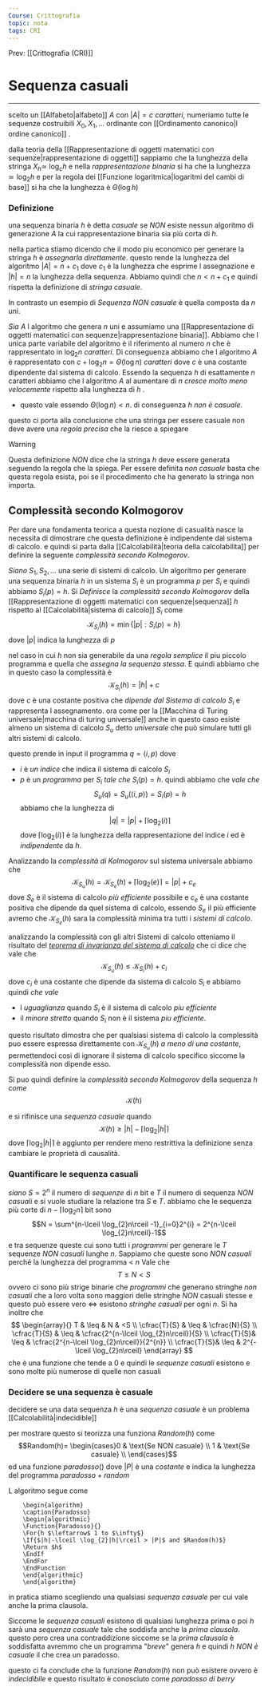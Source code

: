 ```yaml
---
Course: Crittografia
topic: nota
tags: CRI
---
```


Prev: [[Crittografia (CRI)]]

# Sequenza casuali
---
scelto un [[Alfabeto|alfabeto]] $A$ con $|A|=c$ _caratteri_, numeriamo tutte le sequenze costruibili $X_{0},X_{1},\dots$  ordinante con [[Ordinamento canonico|l ordine canonico]] .

dalla teoria della [[Rappresentazione di oggetti matematici con sequenze|rappresentazione di oggetti]] sappiamo che la lunghezza della stringa $X_{h} \simeq$  $\log_{c}h$ e nella _rappresentazione binaria_ si ha che la lunghezza $\simeq \log_{2}h$ e per la regola dei [[Funzione logaritmica|logaritmi del cambi di base]] si ha che la lunghezza è $\Theta(\log h)$

### Definizione
una sequenza binaria $h$ è detta _casuale_ se _NON_ esiste nessun algoritmo di generazione $A$ la cui rappresentazione binaria sia più corta di $h$.

nella partica stiamo dicendo che il modo piu economico per generare la stringa $h$ è _assegnarla direttamente_. questo rende la lunghezza del algoritmo $|A|=n+ c_{1}$ dove $c_{1}$ è la lunghezza che esprime l assegnazione e $|h|=n$ la lunghezza della sequenza. Abbiamo quindi che $n<n+c_{1}$ e quindi rispetta la  definizione di _stringa casuale_.

In contrasto un esempio di _Sequenza NON casuale_ è quella composta da $n$ uni.

_Sia_ $A$ l algoritmo che genera $n$ uni e assumiamo una [[Rappresentazione di oggetti matematici con sequenze|rappresentazione binaria]]. 
Abbiamo che l unica parte variabile del algoritmo è il riferimento al numero $n$  che è rappresentato in $\log_{2}n$ _caratteri_. Di conseguenza abbiamo che l algoritmo $A$ è rappresentato con $c+\log_{2} n=\Theta(\log n)$ _caratteri_ dove $c$ è una costante dipendente dal sistema di calcolo.
Essendo la sequenza $h$ di esattamente $n$ caratteri abbiamo che l algoritmo $A$ al aumentare di $n$ _cresce molto meno velocemente_ rispetto alla lunghezza di $h$ .
- questo vale essendo $\Theta(\log n) < n$. 
di conseguenza $h$ _non è casuale_.


questo ci porta alla conclusione che una stringa per essere casuale non deve avere una _regola precisa_ che la riesce a spiegare

> [!warning]
> Questa definizione _NON_ dice che la stringa  $h$ deve essere generata seguendo la regola che la spiega. Per essere definita _non casuale_ basta che questa regola esista,  poi se il procedimento che ha generato la stringa  non importa.  

## Complessità secondo Kolmogorov
Per dare una fondamenta teorica a questa nozione di casualità nasce la necessita di dimostrare che questa definizione è indipendente dal sistema di calcolo. e quindi si parta dalla [[Calcolabilità|teoria della calcolabilita]] per definire la seguente _complessità secondo Kolmogorov_.

_Siano_ $S_{1},S_{2},\dots$ una serie di sistemi di calcolo. Un algoritmo per generare una sequenza binaria $h$ in un sistema $S_{i}$ è un programma $p$ per $S_{i}$ e quindi abbiamo $S_{i}(p) = h$.
Si _Definisce_ la _complessità secondo Kolmogorov_ della [[Rappresentazione di oggetti matematici con sequenze|sequenza]] $h$  rispetto al [[Calcolabilità|sistema di calcolo]] $S_{i}$ come
$$\mathcal{K}_{S_{i}}(h)= \min\{|p|: S_{i}(p)=h\}$$
dove $|p|$ indica la lunghezza di $p$


nel caso in cui $h$ non sia generabile da una _regola semplice_ il piu piccolo programma e quella che _assegna la sequenza stessa_. 
E quindi abbiamo che in questo caso la complessità è
$$\mathcal{K}_{S_{i}}(h)=|h|+c$$
dove $c$ è una costante positiva che _dipende dal Sistema di calcolo_ $S_{i}$ e rappresenta l assegnamento. 
ora come per la [[Macchina di Turing universale|macchina di turing universale]] anche in questo caso esiste almeno un sistema di calcolo $S_{u}$ detto _universale_ che può simulare tutti gli altri sistemi di calcolo.

questo prende in input  il programma $q =\langle i,p\rangle$ dove
- $i$ è _un indice_  che indica il sistema di calcolo $S_{i}$ 
- $p$ è un _programma_  per $S_{i}$ _tale che_  $S_{i}(p)=h$. 
quindi abbiamo che _vale che_
$$S_{u}(q) =S_{u}(\langle i,p\rangle)= S_{i}(p)=h $$
abbiamo che la lunghezza di $$|q|= |p| + \lceil \log_{2}(i) \rceil$$
dove $\lceil \log_{2}(i) \rceil$ è la lunghezza della rappresentazione del indice $i$ ed è _indipendente_ da $h$. 

Analizzando la _complessità di Kolmogorov_ sul sistema universale abbiamo che
$$
\mathcal{K}_{S_u}(h) =  \mathcal{K}_{S_e}(h)+ \lceil \log_{2}(e) \rceil  =  |p|+c_{e}
$$
 dove $S_{e}$ è il sistema di calcolo _più efficiente_ possibile e  $c_{e}$ è una costante  positiva che dipende da quel sistema di calcolo,
 essendo $S_{e}$ il più efficiente avremo che $\mathcal{K}_{S_e}(h)$ sara la complessità minima tra tutti i _sistemi di calcolo_.


analizzando la complessità con gli altri Sistemi di calcolo otteniamo il risultato del _[teorema di invarianza del sistema di calcolo](https://en.wikipedia.org/wiki/Kolmogorov_complexity#Kolmogorov_randomness)_ che ci dice che vale che 
$$\mathcal{K}_{S_u}(h) \leq \mathcal{K}_{S_i}(h) +c_{i}$$
dove $c_{i}$ è una costante che dipende da sistema di calcolo $S_i$
e abbiamo quindi _che vale_
- l _uguaglianza_ quando $S_{i}$ è il sistema di calcolo _piu efficiente_
- il _minore stretto_ quando $S_{i}$ non è il sistema _piu efficiente_.

questo risultato dimostra che per qualsiasi sistema di calcolo la complessità puo essere espressa direttamente con $\mathcal{K}_{S_u}(h)$ _a meno di una costante_, permettendoci cosi di ignorare il sistema di calcolo specifico siccome la complessità non dipende esso.

Si puo quindi definire la _complessità secondo Kolmogorov_ della sequenza $h$ _come_
$$\mathcal{K}(h)$$

e si rifinisce una _sequenza casuale_ quando $$\mathcal{K}(h) \geq |h|- \lceil \log_{2}|h| \rceil$$
dove $\lceil \log_{2}|h| \rceil$ è aggiunto per rendere meno restrittiva la definizione senza cambiare le proprietà di causalità.

 
### Quantificare le sequenza casuali
_siano_  $S= 2^{n}$ il numero di _sequenze_ di $n$ bit e $T$ il numero di sequenza _NON casuali_ e si vuole studiare la relazione tra $S$ e $T$.
abbiamo che le sequenza più corte di $n-\lceil \log_{2}n\rceil$ bit  sono 
$$N = \sum^{n-\lceil \log_{2}n\rceil -1}_{i=0}2^{i} = 2^{n-\lceil \log_{2}n\rceil}-1$$
e tra sequenze queste cui sono tutti i _programmi_ per generare le $T$ sequenze _NON casuali_ lunghe $n$.
	Sappiamo che queste sono _NON casuali_ perché la lunghezza del programma < $n$
Vale che $$T \leq N < S$$ovvero ci sono più strige binarie che _programmi_ che generano stringhe _non casuali_ che a loro volta sono maggiori delle stringhe _NON_ casuali stesse e questo può essere vero $\iff$ esistono _stringhe casuali_ per ogni $n$. 
Si ha inoltre che $$
\begin{array}{}
T & \leq & N & <S \\
\cfrac{T}{S}  &  \leq & \cfrac{N}{S} \\
\cfrac{T}{S} & \leq & 
\cfrac{2^{n-\lceil \log_{2}n\rceil}}{S}  \\
\cfrac{T}{S}& \leq & \cfrac{2^{n-\lceil \log_{2}n\rceil}}{2^{n}} \\
\cfrac{T}{S}& \leq & 2^{-\lceil \log_{2}n\rceil}
\end{array}
$$ che è una funzione che tende a $0$ e quindi le _sequenze casuali_ esistono e sono molte più numerose di quelle non casuali


### Decidere se una sequenza è casuale
decidere se una data sequenza $h$ è una _sequenza casuale_ è un problema [[Calcolabilità|indecidible]]

per mostrare questo si teorizza  una funziona $Random(h)$ come$$Random(h)=
\begin{cases}0 &   \text{Se NON casuale} \\ 1  & \text{Se casuale} \\
\end{cases}$$ed una funzione $paradosso()$ dove $|P|$ è una _costante_ e indica la lunghezza del programma $paradosso + random$ 
 
L algoritmo segue come
```pseudo
	\begin{algorithm}
	\caption{Paradosso}
	\begin{algorithmic}
	\Function{Paradosso}{}
	\For{h $\leftarrow$ 1 to $\infty$}
	\If{$|h|-\lceil \log_{2}|h|\rceil > |P|$ and $Random(h)$}
	\Return $h$
	\EndIf
	\EndFor 
	\EndFunction
	\end{algorithmic}
	\end{algorithm}
```
in pratica stiamo scegliendo una qualsiasi _sequenza casuale_ per cui vale anche la prima clausola.

Siccome le _sequenza casuali_ esistono di qualsiasi lunghezza prima o poi $h$ sarà una _sequenza casuale_ tale che soddisfa anche la _prima clausola_.
questo pero crea una contraddizione siccome se la _prima clausola_ è soddisfatta avremmo che un programma "_breve_" genera $h$ e quindi  $h$ _NON è casuale_  il che crea un paradosso.

questo ci fa conclude che la funzione $Random(h)$ non può esistere ovvero è _indecidibile_ e questo risultato è conosciuto come _paradosso di berry_